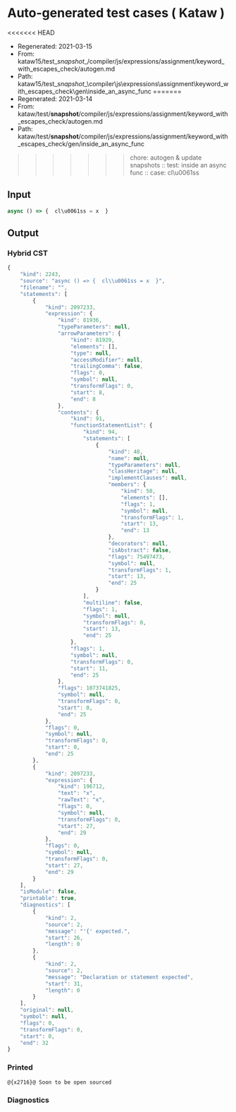 # Auto-generated test cases ( Kataw )
<<<<<<< HEAD
- Regenerated: 2021-03-15
- From: kataw15/test\__snapshot__/compiler/js/expressions/assignment/keyword_with_escapes_check/autogen.md
- Path: kataw15/test\__snapshot__\compiler\js\expressions\assignment\keyword_with_escapes_check\gen\inside_an_async_func
=======
- Regenerated: 2021-03-14
- From: kataw/test/__snapshot__/compiler/js/expressions/assignment/keyword_with_escapes_check/autogen.md
- Path: kataw/test/__snapshot__/compiler/js/expressions/assignment/keyword_with_escapes_check/gen/inside_an_async_func
>>>>>>> chore: autogen & update snapshots
> :: test: inside an async func
> :: case: cl\u0061ss
## Input

`````js
async () => {  cl\u0061ss = x  }
`````

## Output

### Hybrid CST

```javascript
{
    "kind": 2243,
    "source": "async () => {  cl\\u0061ss = x  }",
    "filename": "",
    "statements": [
        {
            "kind": 2097233,
            "expression": {
                "kind": 81936,
                "typeParameters": null,
                "arrowParameters": {
                    "kind": 81929,
                    "elements": [],
                    "type": null,
                    "accessModifier": null,
                    "trailingComma": false,
                    "flags": 0,
                    "symbol": null,
                    "transformFlags": 0,
                    "start": 8,
                    "end": 8
                },
                "contents": {
                    "kind": 91,
                    "functionStatementList": {
                        "kind": 94,
                        "statements": [
                            {
                                "kind": 48,
                                "name": null,
                                "typeParameters": null,
                                "classHeritage": null,
                                "implementClauses": null,
                                "members": {
                                    "kind": 50,
                                    "elements": [],
                                    "flags": 1,
                                    "symbol": null,
                                    "transformFlags": 1,
                                    "start": 13,
                                    "end": 13
                                },
                                "decorators": null,
                                "isAbstract": false,
                                "flags": 75497473,
                                "symbol": null,
                                "transformFlags": 1,
                                "start": 13,
                                "end": 25
                            }
                        ],
                        "multiline": false,
                        "flags": 1,
                        "symbol": null,
                        "transformFlags": 0,
                        "start": 13,
                        "end": 25
                    },
                    "flags": 1,
                    "symbol": null,
                    "transformFlags": 0,
                    "start": 11,
                    "end": 25
                },
                "flags": 1073741825,
                "symbol": null,
                "transformFlags": 0,
                "start": 0,
                "end": 25
            },
            "flags": 0,
            "symbol": null,
            "transformFlags": 0,
            "start": 0,
            "end": 25
        },
        {
            "kind": 2097233,
            "expression": {
                "kind": 196712,
                "text": "x",
                "rawText": "x",
                "flags": 0,
                "symbol": null,
                "transformFlags": 0,
                "start": 27,
                "end": 29
            },
            "flags": 0,
            "symbol": null,
            "transformFlags": 0,
            "start": 27,
            "end": 29
        }
    ],
    "isModule": false,
    "printable": true,
    "diagnostics": [
        {
            "kind": 2,
            "source": 2,
            "message": "'{' expected.",
            "start": 26,
            "length": 0
        },
        {
            "kind": 2,
            "source": 2,
            "message": "Declaration or statement expected",
            "start": 31,
            "length": 0
        }
    ],
    "original": null,
    "symbol": null,
    "flags": 0,
    "transformFlags": 0,
    "start": 0,
    "end": 32
}
```

### Printed

```javascript
@{x2716}@ Soon to be open sourced
```

### Diagnostics

```javascript

```

